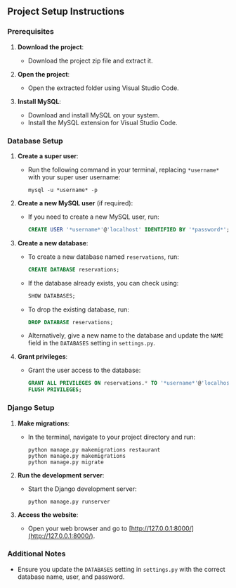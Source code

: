 ## Project Setup Instructions

### Prerequisites
1. **Download the project**:
   - Download the project zip file and extract it.

2. **Open the project**:
   - Open the extracted folder using Visual Studio Code.

3. **Install MySQL**:
   - Download and install MySQL on your system.
   - Install the MySQL extension for Visual Studio Code.

### Database Setup
1. **Create a super user**:
   - Run the following command in your terminal, replacing `*username*` with your super user username:
     ```
     mysql -u *username* -p
     ```

2. **Create a new MySQL user** (if required):
   - If you need to create a new MySQL user, run:
     ```sql
     CREATE USER '*username*'@'localhost' IDENTIFIED BY '*password*';
     ```

3. **Create a new database**:
   - To create a new database named `reservations`, run:
     ```sql
     CREATE DATABASE reservations;
     ```
   - If the database already exists, you can check using:
     ```sql
     SHOW DATABASES;
     ```
   - To drop the existing database, run:
     ```sql
     DROP DATABASE reservations;
     ```
   - Alternatively, give a new name to the database and update the `NAME` field in the `DATABASES` setting in `settings.py`.

4. **Grant privileges**:
   - Grant the user access to the database:
     ```sql
     GRANT ALL PRIVILEGES ON reservations.* TO '*username*'@'localhost';
     FLUSH PRIVILEGES;
     ```

### Django Setup
1. **Make migrations**:
   - In the terminal, navigate to your project directory and run:
     ```
     python manage.py makemigrations restaurant
     python manage.py makemigrations
     python manage.py migrate
     ```

2. **Run the development server**:
   - Start the Django development server:
     ```
     python manage.py runserver
     ```

3. **Access the website**:
   - Open your web browser and go to [http://127.0.0.1:8000/](http://127.0.0.1:8000/).

### Additional Notes
- Ensure you update the `DATABASES` setting in `settings.py` with the correct database name, user, and password.
